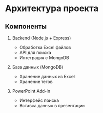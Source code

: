 # Архитектура проекта

## Компоненты
1. Backend (Node.js + Express)
   - Обработка Excel файлов
   - API для поиска
   - Интеграция с MongoDB

2. База данных (MongoDB)
   - Хранение данных из Excel
   - Хранение тегов

3. PowerPoint Add-in
   - Интерфейс поиска
   - Вставка данных в презентации
